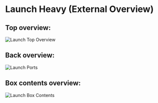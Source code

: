 # Launch Heavy (External Overview)

## Top overview:

![Launch Top Overview](./img/launch-overhead.webp)

## Back overview:
![Launch Ports](./img/launch-ports.png)

## Box contents overview:
![Launch Box Contents](./img/launch-box-contents.png)
